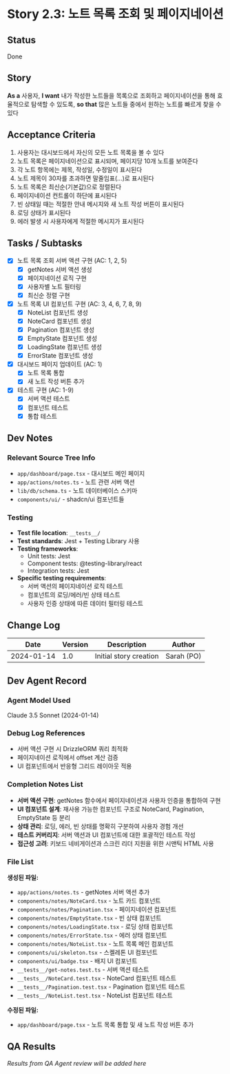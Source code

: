 # Story 2.3: 노트 목록 조회 및 페이지네이션

## Status
Done

## Story
**As a** 사용자,
**I want** 내가 작성한 노트들을 목록으로 조회하고 페이지네이션을 통해 효율적으로 탐색할 수 있도록,
**so that** 많은 노트들 중에서 원하는 노트를 빠르게 찾을 수 있다

## Acceptance Criteria
1. 사용자는 대시보드에서 자신의 모든 노트 목록을 볼 수 있다
2. 노트 목록은 페이지네이션으로 표시되며, 페이지당 10개 노트를 보여준다
3. 각 노트 항목에는 제목, 작성일, 수정일이 표시된다
4. 노트 제목이 30자를 초과하면 말줄임표(...)로 표시된다
5. 노트 목록은 최신순(기본값)으로 정렬된다
6. 페이지네이션 컨트롤이 하단에 표시된다
7. 빈 상태일 때는 적절한 안내 메시지와 새 노트 작성 버튼이 표시된다
8. 로딩 상태가 표시된다
9. 에러 발생 시 사용자에게 적절한 메시지가 표시된다

## Tasks / Subtasks
- [x] 노트 목록 조회 서버 액션 구현 (AC: 1, 2, 5)
  - [x] getNotes 서버 액션 생성
  - [x] 페이지네이션 로직 구현
  - [x] 사용자별 노트 필터링
  - [x] 최신순 정렬 구현
- [x] 노트 목록 UI 컴포넌트 구현 (AC: 3, 4, 6, 7, 8, 9)
  - [x] NoteList 컴포넌트 생성
  - [x] NoteCard 컴포넌트 생성
  - [x] Pagination 컴포넌트 생성
  - [x] EmptyState 컴포넌트 생성
  - [x] LoadingState 컴포넌트 생성
  - [x] ErrorState 컴포넌트 생성
- [x] 대시보드 페이지 업데이트 (AC: 1)
  - [x] 노트 목록 통합
  - [x] 새 노트 작성 버튼 추가
- [x] 테스트 구현 (AC: 1-9)
  - [x] 서버 액션 테스트
  - [x] 컴포넌트 테스트
  - [x] 통합 테스트

## Dev Notes

### Relevant Source Tree Info
- `app/dashboard/page.tsx` - 대시보드 메인 페이지
- `app/actions/notes.ts` - 노트 관련 서버 액션
- `lib/db/schema.ts` - 노트 데이터베이스 스키마
- `components/ui/` - shadcn/ui 컴포넌트들

### Testing
- **Test file location**: `__tests__/`
- **Test standards**: Jest + Testing Library 사용
- **Testing frameworks**: 
  - Unit tests: Jest
  - Component tests: @testing-library/react
  - Integration tests: Jest
- **Specific testing requirements**:
  - 서버 액션의 페이지네이션 로직 테스트
  - 컴포넌트의 로딩/에러/빈 상태 테스트
  - 사용자 인증 상태에 따른 데이터 필터링 테스트

## Change Log
| Date | Version | Description | Author |
|------|---------|-------------|--------|
| 2024-01-14 | 1.0 | Initial story creation | Sarah (PO) |

## Dev Agent Record

### Agent Model Used
Claude 3.5 Sonnet (2024-01-14)

### Debug Log References
- 서버 액션 구현 시 DrizzleORM 쿼리 최적화
- 페이지네이션 로직에서 offset 계산 검증
- UI 컴포넌트에서 반응형 그리드 레이아웃 적용

### Completion Notes List
- **서버 액션 구현**: getNotes 함수에서 페이지네이션과 사용자 인증을 통합하여 구현
- **UI 컴포넌트 설계**: 재사용 가능한 컴포넌트 구조로 NoteCard, Pagination, EmptyState 등 분리
- **상태 관리**: 로딩, 에러, 빈 상태를 명확히 구분하여 사용자 경험 개선
- **테스트 커버리지**: 서버 액션과 UI 컴포넌트에 대한 포괄적인 테스트 작성
- **접근성 고려**: 키보드 네비게이션과 스크린 리더 지원을 위한 시맨틱 HTML 사용

### File List
**생성된 파일:**
- `app/actions/notes.ts` - getNotes 서버 액션 추가
- `components/notes/NoteCard.tsx` - 노트 카드 컴포넌트
- `components/notes/Pagination.tsx` - 페이지네이션 컴포넌트
- `components/notes/EmptyState.tsx` - 빈 상태 컴포넌트
- `components/notes/LoadingState.tsx` - 로딩 상태 컴포넌트
- `components/notes/ErrorState.tsx` - 에러 상태 컴포넌트
- `components/notes/NoteList.tsx` - 노트 목록 메인 컴포넌트
- `components/ui/skeleton.tsx` - 스켈레톤 UI 컴포넌트
- `components/ui/badge.tsx` - 배지 UI 컴포넌트
- `__tests__/get-notes.test.ts` - 서버 액션 테스트
- `__tests__/NoteCard.test.tsx` - NoteCard 컴포넌트 테스트
- `__tests__/Pagination.test.tsx` - Pagination 컴포넌트 테스트
- `__tests__/NoteList.test.tsx` - NoteList 컴포넌트 테스트

**수정된 파일:**
- `app/dashboard/page.tsx` - 노트 목록 통합 및 새 노트 작성 버튼 추가

## QA Results
*Results from QA Agent review will be added here*
